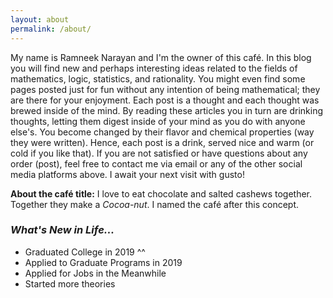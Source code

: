 ```yaml
---
layout: about
permalink: /about/
---
```


My name is Ramneek Narayan and I'm the owner of this café. In this blog you will find new and perhaps interesting ideas related to the fields of mathematics, logic, statistics, and rationality. You might even find some pages posted just for fun without any intention of being mathematical; they are there for your enjoyment. Each post is a thought and each thought was brewed inside of the mind. By reading these articles you in turn are drinking thoughts, letting them digest inside of your mind as you do with anyone else's. You become changed by their flavor and chemical properties (way they were written). Hence, each post is a drink, served nice and warm (or cold if you like that). If you are not satisfied or have questions about any order (post), feel free to contact me via email or any of the other social media platforms above. I await your next visit with gusto!

**About the café title:** I love to eat chocolate and salted cashews together. Together they make a *Cocoa-nut*. I named the café after this concept.

### *What's New in Life...*

- Graduated College in 2019 ^^
- Applied to Graduate Programs in 2019
- Applied for Jobs in the Meanwhile
- Started more theories
